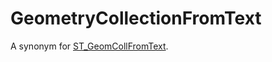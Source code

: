 # GeometryCollectionFromText

A synonym for [ST_GeomCollFromText](/sql-statements-structure/geographic-geometric-features/wkt/st_geomcollfromtext/).